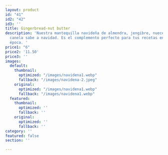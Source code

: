 ```yaml
---
layout: product
id: "41"
id2: "42"
id3: ''
title: Gingerbread-nut butter
description: 'Nuestra mantequilla navideña de almendra, jengibre, nueces, maple y
  canela sabe a navidad. Es el complemento perfecto para tus recetas en esta hermosa
  época. '
price1: "6"
price2: '11.50'
price3: ''
images:
  default:
    thumbnail:
      optimized: "/images/navidena1.webp"
      fallback: "/images/navidena-2.jpeg"
    original:
      optimized: "/images/navidena1.webp"
      fallback: "/images/navidena1.webp"
  featured:
    thumbnail:
      optimized: ''
      fallback: ''
    original:
      optimized: ''
      fallback: ''
category: ''
featured: false
section: ''

---
```

